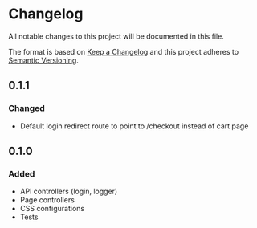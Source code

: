 # Changelog

All notable changes to this project will be documented in this file.

The format is based on [Keep a Changelog](http://keepachangelog.com/) and this project adheres
to [Semantic Versioning](http://semver.org/).

## 0.1.1

### Changed
- Default login redirect route to point to /checkout instead of cart page

## 0.1.0

### Added
- API controllers (login, logger)
- Page controllers
- CSS configurations
- Tests
